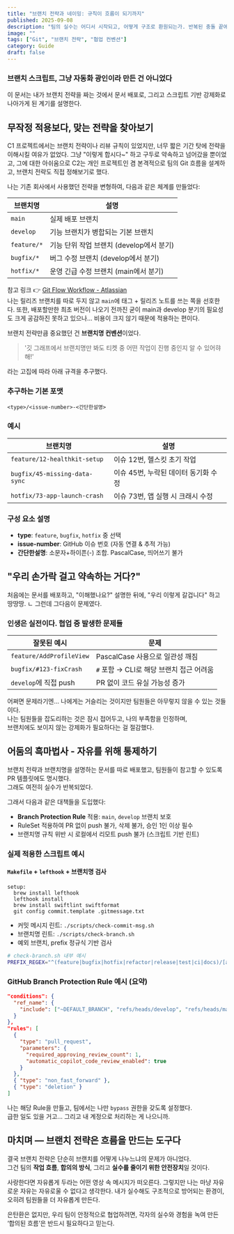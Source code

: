 ```yaml
---
title: "브랜치 전략과 네이밍: 규칙이 흐름이 되기까지"
published: 2025-09-08
description: "팀의 실수는 어디서 시작되고, 어떻게 구조로 환원되는가. 반복된 충돌 끝에 구조화한 브랜치 전략과 네이밍 규칙의 회고."
image: ""
tags: ["Git", "브랜치 전략", "협업 컨벤션"]
category: Guide
draft: false
---
```


### 브랜치 스크립트, 그냥 자동화 광인이라 만든 건 아니었다

이 문서는 내가 브랜치 전략을 짜는 것에서 문서 배포로, 그리고 스크립트 기반 강제화로 나아가게 된 계기를 설명한다.

## 무작정 적용보다, 맞는 전략을 찾아보기

C1 프로젝트에서는 브랜치 전략이나 리뷰 규칙이 있었지만, 너무 짧은 기간 탓에 전략을 이해시킬 여유가 없었다. 그냥 "이렇게 합시다~" 하고 구두로 약속하고 넘어갔을 뿐이었고, 그에 대한 아쉬움으로 C2는 개인 프로젝트인 겸 본격적으로 팀의 Git 흐름을 설계하고, 브랜치 전략도 직접 정해보기로 했다.

나는 기존 회사에서 사용했던 전략을 변형하여, 다음과 같은 체계를 만들었다:

| 브랜치명      | 설명                          |
| ----------- | --------------------------- |
| `main`      | 실제 배포 브랜치                   |
| `develop`   | 기능 브랜치가 병합되는 기본 브랜치         |
| `feature/*` | 기능 단위 작업 브랜치 (develop에서 분기) |
| `bugfix/*`  | 버그 수정 브랜치 (develop에서 분기)    |
| `hotfix/*`  | 운영 긴급 수정 브랜치 (main에서 분기)    |

참고 링크 👉 [Git Flow Workflow - Atlassian](https://www.atlassian.com/git/tutorials/comparing-workflows/gitflow-workflow)  
나는 릴리즈 브랜치를 따로 두지 않고 `main`에 태그 + 릴리즈 노트를 쓰는 쪽을 선호한다. 또한, 배포할만한 최초 버전이 나오기 전까진 굳이 main과 develop 분기의 필요성도 크게 공감하진 못하고 있으나... 비용이 크지 않기 때문에 적용하는 편이다.

브랜치 전략만큼 중요했던 건 **브랜치명 컨벤션**이었다.  

> '깃 그래프에서 브랜치명만 봐도 티켓 중 어떤 작업이 진행 중인지 알 수 있어햐 해!'  

라는 고집에 따라 아래 규격을 추구했다.

### 추구하는 기본 포맷

```text
<type>/<issue-number>-<간단한설명>
```

### 예시

| 브랜치명 | 설명 |
|----------|------|
| `feature/12-healthkit-setup` | 이슈 12번, 헬스킷 초기 작업 |
| `bugfix/45-missing-data-sync` | 이슈 45번, 누락된 데이터 동기화 수정 |
| `hotfix/73-app-launch-crash` | 이슈 73번, 앱 실행 시 크래시 수정 |

### 구성 요소 설명

- **type**: `feature`, `bugfix`, `hotfix` 중 선택
- **issue-number**: GitHub 이슈 번호 (자동 연결 & 추적 가능)
- **간단한설명**: 소문자+하이픈(-) 조합. PascalCase, 띄어쓰기 불가

## "우리 손가락 걸고 약속하는 거다?"

처음에는 문서를 배포하고, "이해했나요?" 설명한 뒤에, "우리 이렇게 갈겁니다" 하고 땅땅땅.  ㄴ
그런데 그다음이 문제였다.

### 인생은 실전이다. 협업 중 발생한 문제들

| 잘못된 예시                   | 문제                          |
| ------------------------ | --------------------------- |
| `feature/AddProfileView` | PascalCase 사용으로 일관성 깨짐      |
| `bugfix/#123-fixCrash`   | `#` 포함 → CLI로 해당 브랜치 접근 어려움 |
| `develop`에 직접 push       | PR 없이 코드 유실 가능성 증가          |

어쩌면 문제라기엔... 나에게는 거슬리는 것이지만 팀원들은 아무렇지 않을 수 있는 것들이다.  
나는 팀원들을 잡도리하는 것은 잠시 접어두고, 나의 부족함을 인정하며,  
브랜치에도 보이지 않는 강제화가 필요하다는 걸 절감했다.

## 어둠의 흑마법사 - 자유를 위해 통제하기

브랜치 전략과 브랜치명을 설명하는 문서를 따로 배포했고, 팀원들이 참고할 수 있도록 PR 템플릿에도 명시했다.  
그래도 여전히 실수가 반복되었다.

그래서 다음과 같은 대책들을 도입했다:

- **Branch Protection Rule** 적용: `main`, `develop` 브랜치 보호
- RuleSet 적용하여 PR 없이 push 불가, 삭제 불가, 승인 1인 이상 필수
- 브랜치명 규칙 위반 시 로컬에서 리모트 push 불가 (스크립트 기반 린트)

### 실제 적용한 스크립트 예시

#### `Makefile` + `lefthook` + 브랜치명 검사

```make
setup:
  brew install lefthook
  lefthook install
  brew install swiftlint swiftformat
  git config commit.template .gitmessage.txt
```

- 커밋 메시지 린트: `./scripts/check-commit-msg.sh`
- 브랜치명 린트: `./scripts/check-branch.sh`
- 예외 브랜치, prefix 정규식 기반 검사

```bash
# check-branch.sh 내부 예시
PREFIX_REGEX="^(feature|bugfix|hotfix|refactor|release|test|ci|docs)/[a-z0-9._-]+$"
```

### GitHub Branch Protection Rule 예시 (요약)

```json
"conditions": {
  "ref_name": {
    "include": ["~DEFAULT_BRANCH", "refs/heads/develop", "refs/heads/main"]
  }
},
"rules": [
  {
    "type": "pull_request",
    "parameters": {
      "required_approving_review_count": 1,
      "automatic_copilot_code_review_enabled": true
    }
  },
  { "type": "non_fast_forward" },
  { "type": "deletion" }
]
```

나는 해당 Rule을 만들고, 팀에서는 나만 `bypass` 권한을 갖도록 설정했다.  
급한 일도 있을 거고... 그리고 내 계정으로 처리하는 게 나으니까.

## 마치며 — 브랜치 전략은 흐름을 만드는 도구다

결국 브랜치 전략은 단순히 브랜치를 어떻게 나누느냐의 문제가 아니었다.  
그건 팀의 **작업 흐름**, **합의의 방식**, 그리고 **실수를 줄이기 위한 안전장치**일 것이다.

사랑한다면 자유롭게 두라는 어떤 영상 속 메시지가 떠오른다.
그렇지만 나는 마냥 자유로운 자유는 자유로울 수 없다고 생각한다.
내가 실수해도 구조적으로 방어되는 환경이, 오히려 팀원들을 더 자유롭게 만든다.

은탄환은 없지만, 우리 팀이 안정적으로 협업하려면, 각자의 실수와 경험을 녹여 만든 ‘합의된 흐름’은 반드시 필요하다고 믿는다.
